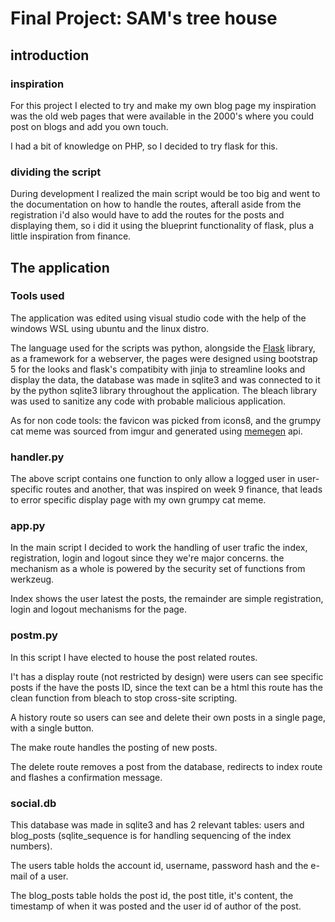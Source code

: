 # Final Project: SAM's tree house

## introduction

### inspiration

For this project I elected to try and make my own blog page
my inspiration was the old web pages that were available
in the 2000's where you could post on blogs and add you own touch.

I had a bit of knowledge on PHP, so I decided to try flask for this.

### dividing the script

During development I realized the main script would be too big 
and went to the documentation on how to handle the routes,
afterall aside from the registration i'd also would have to add
the routes for the posts and displaying them, so i did it using
the blueprint functionality of flask, plus a little inspiration from finance.

## The application

### Tools used

The application was edited using visual studio code with the help of the windows WSL
using ubuntu and the linux distro.

The language used for the scripts was python, alongside the [Flask](https://flask.palletsprojects.com/en/latest/) library,
as a framework for a webserver, the pages were designed using bootstrap 5
for the looks and flask's compatibity with jinja to streamline looks
and display the data, the database was made in sqlite3 and was connected to it
by the python sqlite3 library throughout the application.
The bleach library was used to sanitize any code with probable malicious
application.

As for non code tools: the favicon was picked from icons8, and the grumpy cat
meme was sourced from imgur and generated using [memegen](https://github.com/jacebrowning/memegen) api.

### handler.py

The above script contains one function to only allow a logged user
in user-specific routes and another, that was inspired on week 9 finance,
that leads to error specific display page with my own grumpy cat meme.

### app.py

In the main script I decided to work the handling of user trafic
the index, registration, login and logout since they we're major concerns.
the mechanism as a whole is powered by the security set of functions
from werkzeug.

Index shows the user latest the posts, the remainder are simple registration,
login and logout mechanisms for the page. 

### postm.py

In this script I have elected to house the post related routes.

I't has a display route (not restricted by design) were users
can see specific posts if the have the posts ID, since the text can be a html
this route has the clean function from bleach to stop cross-site scripting.

A history route so users can see and delete their own posts 
in a single page, with a single button.

The make route handles the posting of new posts.

The delete route removes a post from the database,
redirects to index route and flashes a confirmation message.

### social.db

This database was made in sqlite3 and has 2 relevant tables: users and blog_posts
(sqlite_sequence is for handling sequencing of the index numbers).

The users table holds the account id, username, password hash and the e-mail
of a user.

The blog_posts table holds the post id, the post title, it's content,
the timestamp of when it was posted and the user id of author of the
post.